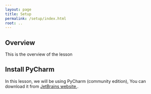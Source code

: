 ```yaml
---
layout: page
title: Setup
permalink: /setup/index.html
root: ..
---
```


## Overview

This is the overview of the lesson

## Install PyCharm

In this lesson, we will be using PyCharm (community edition),
You can download it from [JetBrains website][pycharm-download],.

[pycharm-download]: https://www.jetbrains.com/pycharm/download/#section=mac
